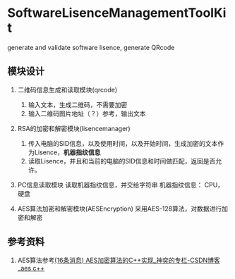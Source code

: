 # SoftwareLisenceManagementToolKit
generate and validate software lisence, generate QRcode

## 模块设计
1. 二维码信息生成和读取模块(qrcode)
   1. 输入文本，生成二维码，不需要加密
   2. 输入二维码图片地址（？）参考，输出文本

2. RSA的加密和解密模块(lisencemanager)
   1. 传入电脑的SID信息，以及使用时间，以及开始时间，生成加密的文本作为Lisence，**机器指纹信息**
   2. 读取Lisence，并且和当前的电脑的SID信息和时间做匹配，返回是否允许。

3. PC信息读取模块
读取机器指纹信息，并交给字符串
机器指纹信息：
CPU，硬盘

4. AES算法加密和解密模块(AESEncryption)
采用AES-128算法，对数据进行加密和解密

## 参考资料
1. AES算法参考[(16条消息) AES加密算法的C++实现_神奕的专栏-CSDN博客_aes c++](https://blog.csdn.net/lisonglisonglisong/article/details/41909813)

